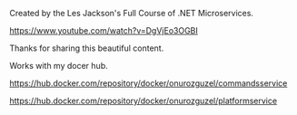 Created by the Les Jackson's Full Course of .NET Microservices.

https://www.youtube.com/watch?v=DgVjEo3OGBI

Thanks for sharing this beautiful content.

Works with my docer hub.

https://hub.docker.com/repository/docker/onurozguzel/commandsservice

https://hub.docker.com/repository/docker/onurozguzel/platformservice
